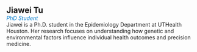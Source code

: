 **<span style="font-size: 1.5em;">Jiawei Tu</span>**  
<span style="color: #007acc;"><i>PhD Student</i></span>  
Jiawei is a Ph.D. student in the Epidemiology Department at UTHealth Houston. Her research focuses on understanding how genetic and environmental factors influence individual health outcomes and precision medicine.
